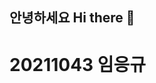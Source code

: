 
## 안녕하세요 Hi there 👋
# 20211043 임응규
<!--
**grtleg12/grtleg12** is a ✨ _special_ ✨ repository because its `README.md` (this file) appears on your GitHub profile.
|과일|맛|
|--------|--------|
|사과|사과맛|
|바나나|바나나맛|
|망고|망고맛|

 ![badge] https://img.shields.io/badge/hanbit%20cat

-사과
-배
-바나나

